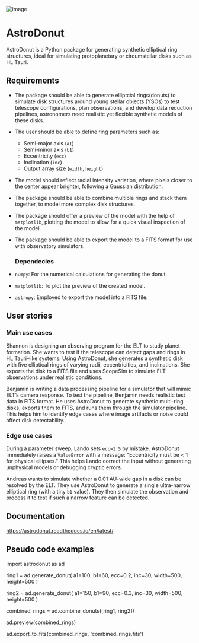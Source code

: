 ![image](https://github.com/user-attachments/assets/cc1c3238-8fe9-4306-8014-b15ec38d8691)

# AstroDonut
AstroDonut is a Python package for generating synthetic elliptical ring structures, ideal for simulating protoplanetary or circumstellar disks such as HL Tauri. 

## Requirements
- The package should be able to generate elliptcial rings(donuts) to simulate disk structures around young stellar objects (YSOs) to test telescope configurations, plan observations, and develop data reduction pipelines, astronomers need realistic yet flexible synthetic models of these disks.
- The user should be able to define ring parameters such as:
  - Semi-major axis (`a1`)
  - Semi-minor axis (`b1`)
  - Eccentricity (`ecc`)
  - Inclination (`inc`)
  - Output array size (`width`, `height`)
- The model should reflect radial intensity variation, where pixels closer to the center appear brighter, following a Gaussian distribution.
- The package should be able to combine multiple rings and stack them together, to model more complex disk structures.
- The package should offer a preview of the model with the help of `matplotlib`, plotting the model to allow for a quick visual inspection of the model.
- The package should be able to export the model to a FITS format for use with observatory simulators.

  ### Dependecies
- `numpy`: For the numerical calculations for generating the donut.
- `matplotlib`: To plot the preview of the created model.
- `astropy`: Employed to export the model into a FITS file.

## User stories

### Main use cases

Shannon is designing an observing program for the ELT to study planet formation. She wants to test if the telescope can detect gaps and rings in HL Tauri–like systems. Using AstroDonut, she generates a synthetic disk with five elliptical rings of varying radii, eccentricities, and inclinations. She exports the disk to a FITS file and uses ScopeSim to simulate ELT observations under realistic conditions.

Benjamin is writing a data processing pipeline for a simulator that will mimic ELT’s camera response. To test the pipeline, Benjamin needs realistic test data in FITS format. He uses AstroDonut to generate synthetic multi-ring disks, exports them to FITS, and runs them through the simulator pipeline. This helps him to identify edge cases where image artifacts or noise could affect disk detectability.
### Edge use cases

During a parameter sweep, Lando sets `ecc=1.5` by mistake. AstroDonut immediately raises a `ValueError` with a message:
"Eccentricity must be < 1 for physical ellipses."
This helps Lando correct the input without generating unphysical models or debugging cryptic errors.

Andreas wants to simulate whether a 0.01 AU-wide gap in a disk can be resolved by the ELT. They use AstroDonut to generate a single ultra-narrow elliptical ring (with a tiny `b1` value). They then simulate the observation and process it to test if such a narrow feature can be detected.

## Documentation

https://astrodonut.readthedocs.io/en/latest/

## Pseudo code examples

import astrodonut as ad

ring1 = ad.generate_donut(
    a1=100, b1=60, ecc=0.2, inc=30, width=500, height=500
)

ring2 = ad.generate_donut(
    a1=150, b1=90, ecc=0.3, inc=30, width=500, height=500
)

combined_rings = ad.combine_donuts([ring1, ring2])

ad.preview(combined_rings)

ad.export_to_fits(combined_rings, 'combined_rings.fits')

